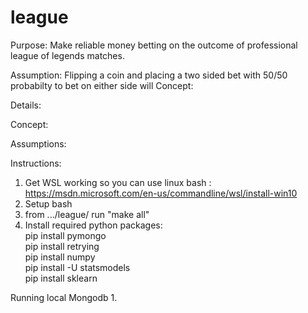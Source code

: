 # league


Purpose:
Make reliable money betting on the outcome of professional league of legends matches. 

Assumption:
Flipping a coin and placing a two sided bet with 50/50 probabilty to bet on either side will
Concept:


Details:





Concept:

Assumptions:


Instructions:
1. Get WSL working so you can use linux bash : https://msdn.microsoft.com/en-us/commandline/wsl/install-win10
2. Setup bash 
3. from .../league/ run "make all"
4. Install required python packages:<br />
	pip install pymongo <br />
	pip install retrying <br />
	pip install numpy <br />
	pip install -U statsmodels <br />
	pip install sklearn <br />

Running local Mongodb
1.
